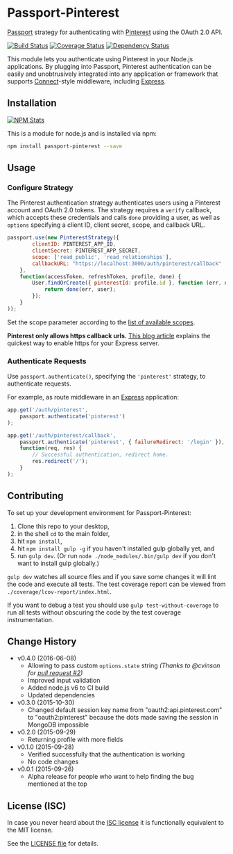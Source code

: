 # Passport-Pinterest

[Passport](https://github.com/jaredhanson/passport) strategy for authenticating
with [Pinterest](https://www.pinterest.com) using the OAuth 2.0 API.

[![Build Status](https://travis-ci.org/analog-nico/passport-pinterest.svg?branch=master)](https://travis-ci.org/analog-nico/passport-pinterest)
[![Coverage Status](https://coveralls.io/repos/analog-nico/passport-pinterest/badge.png)](https://coveralls.io/r/analog-nico/passport-pinterest?branch=master)
[![Dependency Status](https://david-dm.org/analog-nico/passport-pinterest.svg)](https://david-dm.org/analog-nico/passport-pinterest)

This module lets you authenticate using Pinterest in your Node.js applications. By plugging into Passport, Pinterest authentication can be easily and unobtrusively integrated into any application or framework that supports [Connect](http://www.senchalabs.org/connect/)-style middleware, including [Express](http://expressjs.com/).

## Installation

[![NPM Stats](https://nodei.co/npm/passport-pinterest.png?downloads=true)](https://npmjs.org/package/passport-pinterest)

This is a module for node.js and is installed via npm:

``` bash
npm install passport-pinterest --save
```

## Usage

### Configure Strategy

The Pinterest authentication strategy authenticates users using a Pinterest account and OAuth 2.0 tokens. The strategy requires a `verify` callback, which accepts these credentials and calls `done` providing a user, as well as `options` specifying a client ID, client secret, scope, and callback URL.

``` js
passport.use(new PinterestStrategy({
        clientID: PINTEREST_APP_ID,
        clientSecret: PINTEREST_APP_SECRET,
        scope: ['read_public', 'read_relationships'],
        callbackURL: "https://localhost:3000/auth/pinterest/callback"
    },
    function(accessToken, refreshToken, profile, done) {
        User.findOrCreate({ pinterestId: profile.id }, function (err, user) {
            return done(err, user);
        });
    }
));
```

Set the scope parameter according to the [list of available scopes](https://developers.pinterest.com/docs/api/overview/#scopes).

**Pinterest only allows https callback urls.** [This blog article](http://blog.mgechev.com/2014/02/19/create-https-tls-ssl-application-with-express-nodejs/) explains the quickest way to enable https for your Express server.

### Authenticate Requests

Use `passport.authenticate()`, specifying the `'pinterest'` strategy, to authenticate requests.

For example, as route middleware in an [Express](http://expressjs.com/) application:

``` js
app.get('/auth/pinterest',
    passport.authenticate('pinterest')
);

app.get('/auth/pinterest/callback', 
    passport.authenticate('pinterest', { failureRedirect: '/login' }),
    function(req, res) {
        // Successful authentication, redirect home.
        res.redirect('/');
    }
);
```

## Contributing

To set up your development environment for Passport-Pinterest:

1. Clone this repo to your desktop,
2. in the shell `cd` to the main folder,
3. hit `npm install`,
4. hit `npm install gulp -g` if you haven't installed gulp globally yet, and
5. run `gulp dev`. (Or run `node ./node_modules/.bin/gulp dev` if you don't want to install gulp globally.)

`gulp dev` watches all source files and if you save some changes it will lint the code and execute all tests. The test coverage report can be viewed from `./coverage/lcov-report/index.html`.

If you want to debug a test you should use `gulp test-without-coverage` to run all tests without obscuring the code by the test coverage instrumentation.

## Change History

- v0.4.0 (2016-06-08)
    - Allowing to pass custom `options.state` string
      *(Thanks to @cvinson for [pull request #2](https://github.com/analog-nico/passport-pinterest/pull/2))*
    - Improved input validation
    - Added node.js v6 to CI build
    - Updated dependencies
- v0.3.0 (2015-10-30)
    - Changed default session key name from "oauth2:api.pinterest.com" to "oauth2:pinterest" because the dots made saving the session in MongoDB impossible
- v0.2.0 (2015-09-29)
    - Returning profile with more fields
- v0.1.0 (2015-09-28)
    - Verified successfully that the authentication is working
    - No code changes
- v0.0.1 (2015-09-26)
    - Alpha release for people who want to help finding the bug mentioned at the top

## License (ISC)

In case you never heard about the [ISC license](http://en.wikipedia.org/wiki/ISC_license) it is functionally equivalent to the MIT license.

See the [LICENSE file](LICENSE) for details.
